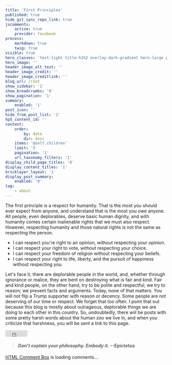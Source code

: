 ```yaml
---
title: 'First Principles'
published: true
hide_git_sync_repo_link: true
jscomments:
    active: true
    provider: facebook
process:
    markdown: true
    twig: true
visible: true
hero_classes: 'text-light title-h1h2 overlay-dark-gradient hero-large parallax'
hero_image: ''
header_image_alt_text: ''
header_image_credit: ''
header_image_creditlink: ''
blog_url: /root
show_sidebar: '1'
show_breadcrumbs: '0'
show_pagination: '1'
summary:
    enabled: '1'
post_icon: ''
hide_from_post_list: '1'
hp5_content_id: ''
content:
    order:
        by: date
        dir: desc
    items: '@self.children'
    limit: '5'
    pagination: '1'
    url_taxonomy_filters: '1'
display_child_page_titles: '0'
display_content_titles: '1'
bricklayer_layout: '1'
display_post_summary:
    enabled: '0'
tag:
    - about
---
```


The first principle is a respect for humanity. That is the most you should ever expect from anyone, and understand that is the most you owe anyone. All people, even deplorables, deserve basic human dignity, and with humanity comes certain inalienable rights that we must also respect. However, respecting humanity and those natural rights is not the same as respecting the person.
- I can respect you're right to an opinion, without respecting your opinion.
- I can respect your right to vote, without respecting your choice.
- I can respect your freedom of religion without respecting your beliefs.
- I can respect your right to life, liberty, and the pursuit of happiness without respecting you.

Let's face it, there are deplorable people in the world, and, whether through ignorance or malice, they are bent on destroying what is fair and kind. Fair and kind people, on the other hand, try to be polite and respectful; we try to reason; we present facts and arguments. Today, none of that matters. You will not flip a Trump supporter with reason or decency. Some people are not deserving of our time or respect. We forget that too often. I point that out because this blog is mostly about outrageous, deplorable things we are doing to each other in this country. So, undoubtedly, there wiil be posts with some pretty harsh words about the human zoo we live in, and when you criticize that harshness, you will be sent a link to this page.

<iframe src="https://www.facebook.com/plugins/share_button.php?href=http%3A%2F%2Foutragefatigue.blog%2Ffirst-principles&layout=button_count&size=small&mobile_iframe=true&appId=437950656695336&width=69&height=20" width="69" height="20" style="border:none;overflow:hidden" scrolling="no" frameborder="0" allowTransparency="true" allow="encrypted-media"></iframe>

>#### _Don’t explain your philosophy. Embody it_. --Epictetus

<!-- begin wwww.htmlcommentbox.com -->
 <div id="HCB_comment_box"><a href="http://www.htmlcommentbox.com">HTML Comment Box</a> is loading comments...</div>
 <link rel="stylesheet" type="text/css" href="//www.htmlcommentbox.com/static/skins/bootstrap/twitter-bootstrap.css?v=0" />
 <script type="text/javascript" id="hcb"> /*<!--*/ if(!window.hcb_user){hcb_user={};} (function(){var s=document.createElement("script"), l=hcb_user.PAGE || (""+window.location).replace(/'/g,"%27"), h="//www.htmlcommentbox.com";s.setAttribute("type","text/javascript");s.setAttribute("src", h+"/jread?page="+encodeURIComponent(l).replace("+","%2B")+"&mod=%241%24wq1rdBcg%24O0wyvDnwphHnKqFuy4I3Z%2F"+"&opts=16862&num=10&ts=1538946995139");if (typeof s!="undefined") document.getElementsByTagName("head")[0].appendChild(s);})(); /*-->*/ </script>
<!-- end www.htmlcommentbox.com -->